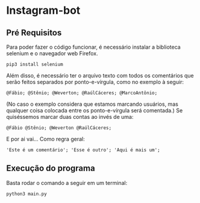 # Instagram-bot

<h2>Pré Requisitos</h2>

Para poder fazer o código funcionar, é necessário instalar a biblioteca selenium e o navegador web Firefox.
    
    pip3 install selenium

Além disso, é necessário ter o arquivo texto com todos os comentários que serão feitos separados por ponto-e-vírgula, como no exemplo à seguir:
   
    @Fábio; @Stênio; @Weverton; @RaúlCáceres; @MarcoAntônio;

(No caso o exemplo considera que estamos marcando usuários, mas qualquer coisa colocada entre os ponto-e-vírgula será comentada.)
Se quiséssemos marcar duas contas ao invés de uma:

    @Fábio @Stênio; @Weverton @RaúlCáceres; 
    
E por ai vai...
Como regra geral:

    'Este é um comentário'; 'Esse é outro'; 'Aqui é mais um';

<h2>Execução do programa</h2>
Basta rodar o comando a seguir em um terminal:

    python3 main.py
